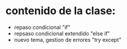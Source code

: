 # contenido de la clase:

- repaso condicional "if"
- repsaso condicional extendido "else if"
- nuevo tema, gestion de errores "try except"
